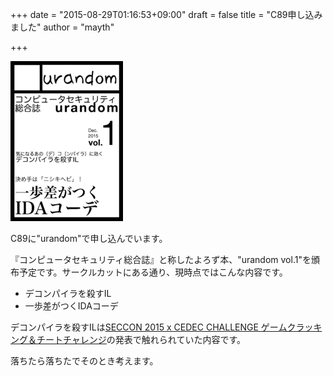 +++
date = "2015-08-29T01:16:53+09:00"
draft = false
title = "C89申し込みました"
author = "mayth"

+++

[![C89 サークルカット](/images/c89_cut_small.png)](/images/c89_cut.png)

C89に"urandom"で申し込んでいます。

『コンピュータセキュリティ総合誌』と称したよろず本、"urandom vol.1"を頒布予定です。サークルカットにある通り、現時点ではこんな内容です。

* デコンパイラを殺すIL
* 一歩差がつくIDAコーデ

デコンパイラを殺すILは[SECCON 2015 x CEDEC CHALLENGE ゲームクラッキング＆チートチャレンジ](http://cedec.cesa.or.jp/2015/session/ENG/10405.html)の発表で触れられていた内容です。

落ちたら落ちたでそのとき考えます。
